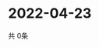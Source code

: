 # 2022-04-23
  共 0条

  <!-- BEGIN -->
  <!-- 最后更新时间Sat Apr 23 2022 00:29:25 GMT+0000 (Coordinated Universal Time) -->
  
  <!-- END -->
  
  
